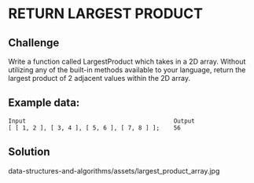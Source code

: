 # RETURN LARGEST PRODUCT

## Challenge
Write a function called LargestProduct which takes in a 2D array. Without utilizing any of the built-in methods available to your language, return the largest product of 2 adjacent values within the 2D array.
## Example data:
```
Input	                                       Output
[ [ 1, 2 ], [ 3, 4 ], [ 5, 6 ], [ 7, 8 ] ];    56
```

## Solution
data-structures-and-algorithms/assets/largest_product_array.jpg